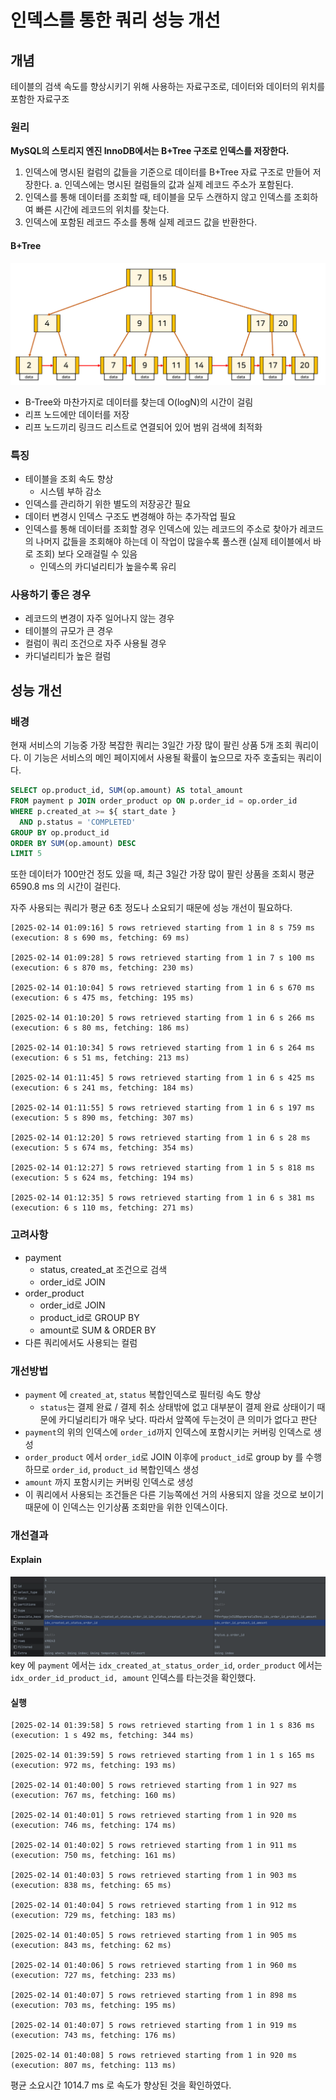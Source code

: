 # 인덱스를 통한 쿼리 성능 개선

## 개념

테이블의 검색 속도를 향상시키기 위해 사용하는 자료구조로, 데이터와 데이터의 위치를 포함한 자료구조

### 원리

**MySQL의 스토리지 엔진 InnoDB에서는 B+Tree 구조로 인덱스를 저장한다.**

1. 인덱스에 명시된 컬럼의 값들을 기준으로 데이터를 B+Tree 자료 구조로 만들어 저장한다.
    a. 인덱스에는 명시된 컬럼들의 값과 실제 레코드 주소가 포함된다.
2. 인덱스를 통해 데이터를 조회할 때, 테이블을 모두 스캔하지 않고 인덱스를 조회하여 빠른 시간에 레코드의 위치를 찾는다.
3. 인덱스에 포함된 레코드 주소를 통해 실제 레코드 값을 반환한다.

#### B+Tree
![b+tree.png](b%2Btree.png)
- B-Tree와 마찬가지로 데이터를 찾는데 O(logN)의 시간이 걸림
- 리프 노드에만 데이터를 저장
- 리프 노드끼리 링크드 리스트로 연결되어 있어 범위 검색에 최적화



### 특징
- 테이블을 조회 속도 향상
  - 시스템 부하 감소
- 인덱스를 관리하기 위한 별도의 저장공간 필요
- 데이터 변경시 인덱스 구조도 변경해야 하는 추가작업 필요
- 인덱스를 통해 데이터를 조회할 경우 인덱스에 있는 레코드의 주소로 찾아가 레코드의 나머지 값들을 조회해야 하는데 이 작업이 많을수록 풀스캔 (실제 테이블에서 바로 조회) 보다 오래걸릴 수 있음
  - 인덱스의 카디널리티가 높을수록 유리

### 사용하기 좋은 경우
- 레코드의 변경이 자주 일어나지 않는 경우
- 테이블의 규모가 큰 경우
- 컬럼이 쿼리 조건으로 자주 사용될 경우
- 카디널리티가 높은 컬럼


## 성능 개선

### 배경
현재 서비스의 기능중 가장 복잡한 쿼리는 3일간 가장 많이 팔린 상품 5개 조회 쿼리이다.
이 기능은 서비스의 메인 페이지에서 사용될 확률이 높으므로 자주 호출되는 쿼리이다.

```sql
SELECT op.product_id, SUM(op.amount) AS total_amount
FROM payment p JOIN order_product op ON p.order_id = op.order_id
WHERE p.created_at >= ${ start_date }
  AND p.status = 'COMPLETED'
GROUP BY op.product_id
ORDER BY SUM(op.amount) DESC
LIMIT 5
```

또한 데이터가 100만건 정도 있을 때, 최근 3일간 가장 많이 팔린 상품을 조회시 평균 6590.8 ms 의 시간이 걸린다.

자주 사용되는 쿼리가 평균 6초 정도나 소요되기 때문에 성능 개선이 필요하다.
```
[2025-02-14 01:09:16] 5 rows retrieved starting from 1 in 8 s 759 ms (execution: 8 s 690 ms, fetching: 69 ms)

[2025-02-14 01:09:28] 5 rows retrieved starting from 1 in 7 s 100 ms (execution: 6 s 870 ms, fetching: 230 ms)

[2025-02-14 01:10:04] 5 rows retrieved starting from 1 in 6 s 670 ms (execution: 6 s 475 ms, fetching: 195 ms)

[2025-02-14 01:10:20] 5 rows retrieved starting from 1 in 6 s 266 ms (execution: 6 s 80 ms, fetching: 186 ms)

[2025-02-14 01:10:34] 5 rows retrieved starting from 1 in 6 s 264 ms (execution: 6 s 51 ms, fetching: 213 ms)

[2025-02-14 01:11:45] 5 rows retrieved starting from 1 in 6 s 425 ms (execution: 6 s 241 ms, fetching: 184 ms)

[2025-02-14 01:11:55] 5 rows retrieved starting from 1 in 6 s 197 ms (execution: 5 s 890 ms, fetching: 307 ms)

[2025-02-14 01:12:20] 5 rows retrieved starting from 1 in 6 s 28 ms (execution: 5 s 674 ms, fetching: 354 ms)

[2025-02-14 01:12:27] 5 rows retrieved starting from 1 in 5 s 818 ms (execution: 5 s 624 ms, fetching: 194 ms)

[2025-02-14 01:12:35] 5 rows retrieved starting from 1 in 6 s 381 ms (execution: 6 s 110 ms, fetching: 271 ms)
```

### 고려사항
- payment
  - status, created_at 조건으로 검색
  - order_id로 JOIN
- order_product
  - order_id로 JOIN
  - product_id로 GROUP BY
  - amount로 SUM & ORDER BY
- 다른 쿼리에서도 사용되는 컬럼

### 개선방법
- `payment` 에 `created_at`, `status` 복합인덱스로 필터링 속도 향상
  - `status`는 결제 완료 / 결제 취소 상태밖에 없고 대부분이 결제 완료 상태이기 때문에 카디널리티가 매우 낮다. 따라서 앞쪽에 두는것이 큰 의미가 없다고 판단
- `payment`의 위의 인덱스에 `order_id`까지 인덱스에 포함시키는 커버링 인덱스로 생성
- `order_product` 에서 `order_id`로 JOIN 이후에 `product_id`로 group by 를 수행하므로 `order_id`, `product_id` 복합인덱스 생성
- `amount` 까지 포함시키는 커버링 인덱스로 생성
- 이 쿼리에서 사용되는 조건들은 다른 기능쪽에선 거의 사용되지 않을 것으로 보이기 때문에 이 인덱스는 인기상품 조회만을 위한 인덱스이다.

### 개선결과
#### Explain
![query-explain.png](query-explain.png)
key 에 `payment` 에서는 `idx_created_at_status_order_id`, `order_product` 에서는 `idx_order_id_product_id, amount` 인덱스를 타는것을 확인했다.

#### 실행
```
[2025-02-14 01:39:58] 5 rows retrieved starting from 1 in 1 s 836 ms (execution: 1 s 492 ms, fetching: 344 ms)

[2025-02-14 01:39:59] 5 rows retrieved starting from 1 in 1 s 165 ms (execution: 972 ms, fetching: 193 ms)

[2025-02-14 01:40:00] 5 rows retrieved starting from 1 in 927 ms (execution: 767 ms, fetching: 160 ms)

[2025-02-14 01:40:01] 5 rows retrieved starting from 1 in 920 ms (execution: 746 ms, fetching: 174 ms)

[2025-02-14 01:40:02] 5 rows retrieved starting from 1 in 911 ms (execution: 750 ms, fetching: 161 ms)

[2025-02-14 01:40:03] 5 rows retrieved starting from 1 in 903 ms (execution: 838 ms, fetching: 65 ms)

[2025-02-14 01:40:04] 5 rows retrieved starting from 1 in 912 ms (execution: 729 ms, fetching: 183 ms)

[2025-02-14 01:40:05] 5 rows retrieved starting from 1 in 905 ms (execution: 843 ms, fetching: 62 ms)

[2025-02-14 01:40:06] 5 rows retrieved starting from 1 in 960 ms (execution: 727 ms, fetching: 233 ms)

[2025-02-14 01:40:07] 5 rows retrieved starting from 1 in 898 ms (execution: 703 ms, fetching: 195 ms)

[2025-02-14 01:40:07] 5 rows retrieved starting from 1 in 919 ms (execution: 743 ms, fetching: 176 ms)

[2025-02-14 01:40:08] 5 rows retrieved starting from 1 in 920 ms (execution: 807 ms, fetching: 113 ms)
```

평균 소요시간 1014.7 ms 로 속도가 향상된 것을 확인하였다. 
